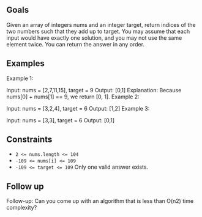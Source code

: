 ## Goals
Given an array of integers nums and an integer target, return indices of the two numbers such that they add up to target. You may assume that each input would have exactly one solution, and you may not use the same element twice. You can return the answer in any order.

## Examples
Example 1:

Input: nums = [2,7,11,15], target = 9
Output: [0,1]
Explanation: Because nums[0] + nums[1] == 9, we return [0, 1].
Example 2:

Input: nums = [3,2,4], target = 6
Output: [1,2]
Example 3:

Input: nums = [3,3], target = 6
Output: [0,1]

## Constraints
- ``2 <= nums.length <= 104``
- ``-109 <= nums[i] <= 109``
- ``-109 <= target <= 109``
Only one valid answer exists.

## Follow up
Follow-up: Can you come up with an algorithm that is less than O(n2) time complexity?
